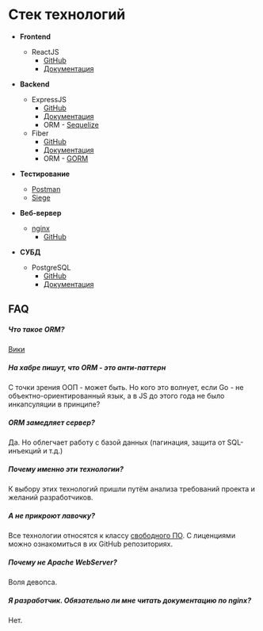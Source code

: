 # Стек технологий


+ __Frontend__
    + ReactJS
        + [GitHub](https://github.com/facebook/react)
        + [Документация](https://reactjs.org/docs/getting-started.html)
    

+ __Backend__ 
    + ExpressJS
        + [GitHub](https://github.com/expressjs/express)
        + [Документация](https://expressjs.com/ru/guide/routing.html)
        + ORM - [Sequelize](https://github.com/sequelize/sequelize)
    + Fiber
        + [GitHub](https://github.com/gofiber/fiber)
        + [Документация](https://docs.gofiber.io)
        + ORM - [GORM](https://github.com/go-gorm/gorm)
        

+ __Тестирование__ 
    + [Postman](https://github.com/postmanlabs)
    + [Siege](https://github.com/JoeDog/siege)
    

+ __Веб-вервер__
    + [nginx](https://ru.wikipedia.org/wiki/Nginx)
        + [GitHub](https://github.com/nginx/nginx)


+ __СУБД__
    + PostgreSQL
        + [GitHub](https://github.com/postgres/postgres)
        + [Документация](https://postgrespro.ru/docs/postgresql/14/index)
        
        
## FAQ

##### Что такое ORM? 
[Вики](https://ru.wikipedia.org/wiki/ORM)

##### На хабре пишут, что ORM - это анти-паттерн
С точки зрения ООП - может быть. Но кого это волнует, если Go - не объектно-ориентированный язык, а в JS до этого года не было инкапсуляции в принципе?

##### ORM замедляет сервер?
Да. Но облегчает работу с базой данных (пагинация, защита от SQL-инъекций и т.д.)

##### Почему именно эти технологии?
К выбору этих технологий пришли путём анализа требований проекта и желаний разработчиков.

##### А не прикроют лавочку?
Все технологии относятся к классу [свободного ПО](https://ru.wikipedia.org/wiki/Свободное_программное_обеспечение). С лиценциями можно ознакомиться в их GitHub репозиториях.

##### Почему не Apache WebServer?
Воля девопса.

##### Я разработчик. Обязательно ли мне читать документацию по nginx?
Нет.
